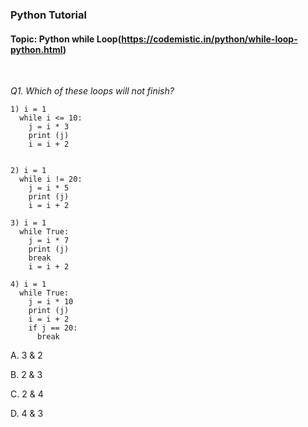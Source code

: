 ### Python Tutorial 
#### Topic: Python while Loop(https://codemistic.in/python/while-loop-python.html)


<br>

*Q1. Which of these loops will not finish?*

<pre><code>1) i = 1 
  while i <= 10:
    j = i * 3
    print (j)
    i = i + 2
    </code></pre>
<pre><code>2) i = 1
  while i != 20:
    j = i * 5
    print (j)
    i = i + 2</code></pre>
<pre><code>3) i = 1
  while True:
    j = i * 7
    print (j)
    break
    i = i + 2</code></pre>
<pre><code>4) i = 1
  while True:
    j = i * 10
    print (j)
    i = i + 2
    if j == 20:
      break</code></pre>

    
A. 3 & 2<br/>
   
  
B. 2 & 3</br>
   
  
C. 2 & 4<br/>
   
  
D. 4 & 3<br/>
